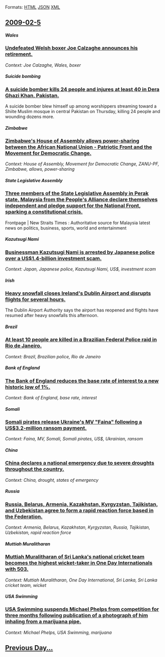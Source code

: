 
Formats: [HTML](2009/02/5/index.html)  [JSON](2009/02/5/index.json)  [XML](2009/02/5/index.xml)  

## [2009-02-5](/news/2009/02/5/index.md)

##### Wales
### [ Undefeated Welsh boxer Joe Calzaghe announces his retirement. ](/news/2009/02/5/undefeated-welsh-boxer-joe-calzaghe-announces-his-retirement.md)
_Context: Joe Calzaghe, Wales, boxer_

##### Suicide bombing
### [ A suicide bomber kills 24 people and injures at least 40 in Dera Ghazi Khan, Pakistan. ](/news/2009/02/5/a-suicide-bomber-kills-24-people-and-injures-at-least-40-in-dera-ghazi-khan-pakistan.md)
A suicide bomber blew himself up among worshippers streaming toward a Shiite Muslim mosque in central Pakistan on Thursday, killing 24 people and wounding dozens more. 

##### Zimbabwe
### [ Zimbabwe's House of Assembly allows power-sharing between the African National Union - Patriotic Front and the Movement for Democratic Change. ](/news/2009/02/5/zimbabwe-s-house-of-assembly-allows-power-sharing-between-the-african-national-union-a-patriotic-front-and-the-movement-for-democratic-ch.md)
_Context: House of Assembly, Movement for Democratic Change, ZANU-PF, Zimbabwe, allows, power-sharing_

##### State Legislative Assembly
### [ Three members of the State Legislative Assembly in Perak state, Malaysia from the People's Alliance declare themselves independent and pledge support for the National Front, sparking a constitutional crisis. ](/news/2009/02/5/three-members-of-the-state-legislative-assembly-in-perak-state-malaysia-from-the-people-s-alliance-declare-themselves-independent-and-pled.md)
Frontpage | New Straits Times : Authoritative source for Malaysia latest news on politics, business, sports, world and entertainment

##### Kazutsugi Nami
### [ Businessman Kazutsugi Nami is arrested by Japanese police over a US$1.4-billion investment scam. ](/news/2009/02/5/businessman-kazutsugi-nami-is-arrested-by-japanese-police-over-a-us-1-4-billion-investment-scam.md)
_Context: Japan, Japanese police, Kazutsugi Nami, US$, investment scam_

##### Irish
### [ Heavy snowfall closes Ireland's Dublin Airport and disrupts flights for several hours. ](/news/2009/02/5/heavy-snowfall-closes-ireland-s-dublin-airport-and-disrupts-flights-for-several-hours.md)
The Dublin Airport Authority says the airport has reopened and flights have resumed after heavy snowfalls this afternoon.

##### Brazil
### [ At least 10 people are killed in a Brazilian Federal Police raid in Rio de Janeiro. ](/news/2009/02/5/at-least-10-people-are-killed-in-a-brazilian-federal-police-raid-in-rio-de-janeiro.md)
_Context: Brazil, Brazilian police, Rio de Janeiro_

##### Bank of England
### [ The Bank of England reduces the base rate of interest to a new historic low of 1%. ](/news/2009/02/5/the-bank-of-england-reduces-the-base-rate-of-interest-to-a-new-historic-low-of-1.md)
_Context: Bank of England, base rate, interest_

##### Somali
### [ Somali pirates release Ukraine's MV "Faina" following a US$3.2-million ransom payment. ](/news/2009/02/5/somali-pirates-release-ukraine-s-mv-faina-following-a-us-3-2-million-ransom-payment.md)
_Context: Faina, MV, Somali, Somali pirates, US$, Ukrainian, ransom_

##### China
### [ China declares a national emergency due to severe droughts throughout the country. ](/news/2009/02/5/china-declares-a-national-emergency-due-to-severe-droughts-throughout-the-country.md)
_Context: China, drought, states of emergency_

##### Russia
### [ Russia, Belarus, Armenia, Kazakhstan, Kyrgyzstan, Tajikistan, and Uzbekistan agree to form a rapid reaction force based in the Federation. ](/news/2009/02/5/russia-belarus-armenia-kazakhstan-kyrgyzstan-tajikistan-and-uzbekistan-agree-to-form-a-rapid-reaction-force-based-in-the-federation.md)
_Context: Armenia, Belarus, Kazakhstan, Kyrgyzstan, Russia, Tajikistan, Uzbekistan, rapid reaction force_

##### Muttiah Muralitharan
### [ Muttiah Muralitharan of Sri Lanka's national cricket team becomes the highest wicket-taker in One Day Internationals with 503. ](/news/2009/02/5/muttiah-muralitharan-of-sri-lanka-s-national-cricket-team-becomes-the-highest-wicket-taker-in-one-day-internationals-with-503.md)
_Context: Muttiah Muralitharan, One Day International, Sri Lanka, Sri Lanka cricket team, wicket_

##### USA Swimming
### [ USA Swimming suspends Michael Phelps from competition for three months following publication of a photograph of him inhaling from a marijuana pipe. ](/news/2009/02/5/usa-swimming-suspends-michael-phelps-from-competition-for-three-months-following-publication-of-a-photograph-of-him-inhaling-from-a-marijua.md)
_Context: Michael Phelps, USA Swimming, marijuana_

## [Previous Day...](/news/2009/02/4/index.md)

